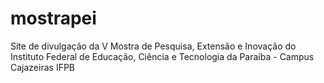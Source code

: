 # mostrapei
Site de divulgação da V Mostra de Pesquisa, Extensão e Inovação do Instituto Federal de Educação, Ciência e Tecnologia da Paraíba - Campus Cajazeiras IFPB
